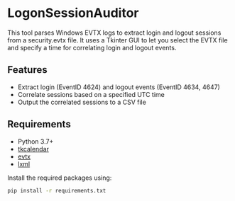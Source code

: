 # LogonSessionAuditor

This tool parses Windows EVTX logs to extract login and logout sessions from a security.evtx file. It uses a Tkinter GUI to let you select the EVTX file and specify a time for correlating login and logout events.

## Features

- Extract login (EventID 4624) and logout events (EventID 4634, 4647)
- Correlate sessions based on a specified UTC time
- Output the correlated sessions to a CSV file

## Requirements

- Python 3.7+
- [tkcalendar](https://pypi.org/project/tkcalendar/)
- [evtx](https://pypi.org/project/evtx/)
- [lxml](https://pypi.org/project/lxml/)

Install the required packages using:

```bash
pip install -r requirements.txt

